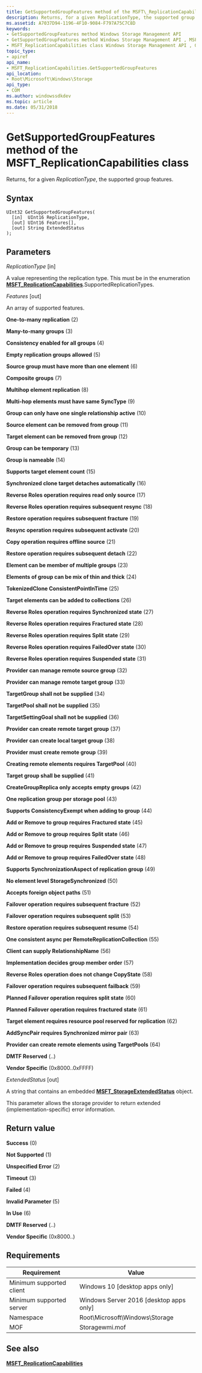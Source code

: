 ```yaml
---
title: GetSupportedGroupFeatures method of the MSFT\_ReplicationCapabilities class
description: Returns, for a given ReplicationType, the supported group features.
ms.assetid: A7037D94-1196-4F10-9084-F797A75C7C8D
keywords:
- GetSupportedGroupFeatures method Windows Storage Management API
- GetSupportedGroupFeatures method Windows Storage Management API , MSFT_ReplicationCapabilities class
- MSFT_ReplicationCapabilities class Windows Storage Management API , GetSupportedGroupFeatures method
topic_type:
- apiref
api_name:
- MSFT_ReplicationCapabilities.GetSupportedGroupFeatures
api_location:
- Root\Microsoft\Windows\Storage
api_type:
- COM
ms.author: windowssdkdev
ms.topic: article
ms.date: 05/31/2018
---
```


# GetSupportedGroupFeatures method of the MSFT\_ReplicationCapabilities class

Returns, for a given *ReplicationType*, the supported group features.

## Syntax


```mof
UInt32 GetSupportedGroupFeatures(
  [in]  UInt16 ReplicationType,
  [out] UInt16 Features[],
  [out] String ExtendedStatus
);
```



## Parameters

 

*ReplicationType* \[in\]
 

A value representing the replication type. This must be in the enumeration [**MSFT\_ReplicationCapabilities**](msft-replicationcapabilities.md).SupportedReplicationTypes.

 

*Features* \[out\]
 

An array of supported features.

 

**One-to-many replication** (2)
 

**Many-to-many groups** (3)
 

**Consistency enabled for all groups** (4)
 

**Empty replication groups allowed** (5)
 

**Source group must have more than one element** (6)
 

**Composite groups** (7)
 

**Multihop element replication** (8)
 

**Multi-hop elements must have same SyncType** (9)
 

**Group can only have one single relationship active** (10)
 

**Source element can be removed from group** (11)
 

**Target element can be removed from group** (12)
 

**Group can be temporary** (13)
 

**Group is nameable** (14)
 

**Supports target element count** (15)
 

**Synchronized clone target detaches automatically** (16)
 

**Reverse Roles operation requires read only source** (17)
 

**Reverse Roles operation requires subsequent resync** (18)
 

**Restore operation requires subsequent fracture** (19)
 

**Resync operation requires subsequent activate** (20)
 

**Copy operation requires offline source** (21)
 

**Restore operation requires subsequent detach** (22)
 

**Element can be member of multiple groups** (23)
 

**Elements of group can be mix of thin and thick** (24)
 

**TokenizedClone ConsistentPointInTime** (25)
 

**Target elements can be added to collections** (26)
 

**Reverse Roles operation requires Synchronized state** (27)
 

**Reverse Roles operation requires Fractured state** (28)
 

**Reverse Roles operation requires Split state** (29)
 

**Reverse Roles operation requires FailedOver state** (30)
 

**Reverse Roles operation requires Suspended state** (31)
 

**Provider can manage remote source group** (32)
 

**Provider can manage remote target group** (33)
 

**TargetGroup shall not be supplied** (34)
 

**TargetPool shall not be supplied** (35)
 

**TargetSettingGoal shall not be supplied** (36)
 

**Provider can create remote target group** (37)
 

**Provider can create local target group** (38)
 

**Provider must create remote group** (39)
 

**Creating remote elements requires TargetPool** (40)
 

**Target group shall be supplied** (41)
 

**CreateGroupReplica only accepts empty groups** (42)
 

**One replication group per storage pool** (43)
 

**Supports ConsistencyExempt when adding to group** (44)
 

**Add or Remove to group requires Fractured state** (45)
 

**Add or Remove to group requires Split state** (46)
 

**Add or Remove to group requires Suspended state** (47)
 

**Add or Remove to group requires FailedOver state** (48)
 

**Supports SynchronizationAspect of replication group** (49)
 

**No element level StorageSynchronized** (50)
 

**Accepts foreign object paths** (51)
 

**Failover operation requires subsequent fracture** (52)
 

**Failover operation requires subsequent split** (53)
 

**Restore operation requires subsequent resume** (54)
 

**One consistent async per RemoteReplicationCollection** (55)
 

**Client can supply RelationshipName** (56)
 

**Implementation decides group member order** (57)
 

**Reverse Roles operation does not change CopyState** (58)
 

**Failover operation requires subsequent failback** (59)
 

**Planned Failover operation requires split state** (60)
 

**Planned Failover operation requires fractured state** (61)
 

**Target element requires resource pool reserved for replication** (62)
 

**AddSyncPair requires Synchronized mirror pair** (63)
 

**Provider can create remote elements using TargetPools** (64)
 

**DMTF Reserved** (..)
 

**Vendor Specific** (0x8000..0xFFFF)
   

*ExtendedStatus* \[out\]
 

A string that contains an embedded [**MSFT\_StorageExtendedStatus**](msft-storageextendedstatus.md) object.

This parameter allows the storage provider to return extended (implementation-specific) error information.

 

## Return value

 

**Success** (0)
 

**Not Supported** (1)
 

**Unspecified Error** (2)
 

**Timeout** (3)
 

**Failed** (4)
 

**Invalid Parameter** (5)
 

**In Use** (6)
 

**DMTF Reserved** (..)
 

**Vendor Specific** (0x8000..)
 

## Requirements



| Requirement | Value |
|-------------------------------------|-------------------------------------------------------------------------------------------|
| Minimum supported client | Windows 10 \[desktop apps only\]                                               |
| Minimum supported server | Windows Server 2016 \[desktop apps only\]                                      |
| Namespace                | Root\\Microsoft\\Windows\\Storage                                              |
| MOF                      |  Storagewmi.mof  |



## See also

 

[**MSFT\_ReplicationCapabilities**](msft-replicationcapabilities.md)
 

 

 





